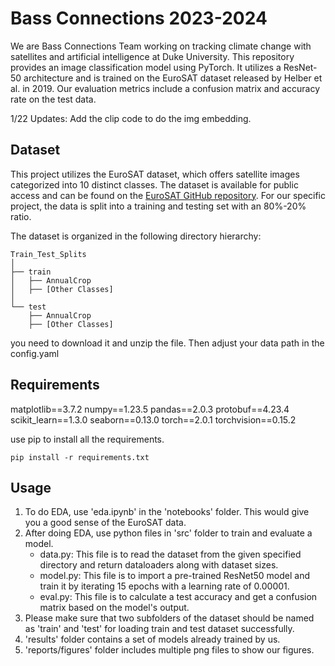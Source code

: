 # Bass Connections 2023-2024
We are Bass Connections Team working on tracking climate change with satellites and artificial intelligence at Duke University. This repository provides an image classification model using PyTorch. It utilizes a ResNet-50 architecture and is trained on the EuroSAT dataset released by Helber et al. in 2019. Our evaluation metrics include a confusion matrix and accuracy rate on the test data.

1/22 Updates: Add the clip code to do the img embedding.

## Dataset
This project utilizes the EuroSAT dataset, which offers satellite images categorized into 10 distinct classes. The dataset is available for public access and can be found on the [EuroSAT GitHub repository](https://github.com/phelber/EuroSAT). For our specific project, the data is split into a training and testing set with an 80%-20% ratio.

The dataset is organized in the following directory hierarchy:

```
Train_Test_Splits
│
├── train
│   ├── AnnualCrop
│   ├── [Other Classes]
│
└── test
    ├── AnnualCrop
    ├── [Other Classes]
```

you need to download it and unzip the file. Then adjust your data path in the config.yaml

## Requirements
matplotlib==3.7.2
numpy==1.23.5
pandas==2.0.3
protobuf==4.23.4
scikit_learn==1.3.0
seaborn==0.13.0
torch==2.0.1
torchvision==0.15.2

use pip to install all the requirements.
```
pip install -r requirements.txt
```

## Usage
1. To do EDA, use 'eda.ipynb' in the 'notebooks' folder. This would give you a good sense of the EuroSAT data.
2. After doing EDA, use python files in 'src' folder to train and evaluate a model.
   * data.py: This file is to read the dataset from the given specified directory and return dataloaders along with dataset sizes.
   * model.py: This file is to import a pre-trained ResNet50 model and train it by iterating 15 epochs with a learning rate of 0.00001.
   * eval.py: This file is to calculate a test accuracy and get a confusion matrix based on the model's output.
3. Please make sure that two subfolders of the dataset should be named as 'train' and 'test' for loading train and test dataset successfully.
4. 'results' folder contains a set of models already trained by us.
5. 'reports/figures' folder includes multiple png files to show our figures.
